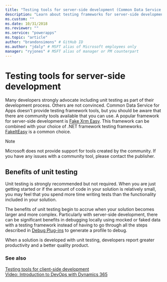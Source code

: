 ```yaml
---
title: "Testing tools for server-side development (Common Data Service for Apps) | Microsoft Docs" # Intent and product brand in a unique string of 43-59 chars including spaces
description: "Learn about testing frameworks for server-side development." # 115-145 characters including spaces. This abstract displays in the search result.
ms.custom: ""
ms.date: 10/31/2018
ms.reviewer: ""
ms.service: "powerapps"
ms.topic: "article"
author: "brandonsimons" # GitHub ID
ms.author: "jdaly" # MSFT alias of Microsoft employees only
manager: "ryjones" # MSFT alias of manager or PM counterpart
---
```

# Testing tools for server-side development

Many developers strongly advocate including unit testing as part of their development process. Others are not convinced. Common Data Service for Apps doesn't provide testing framework tools, but you should be aware that there are community tools available that you can use. A popular framework for server-side development is [Fake Xrm Easy](https://dynamicsvalue.com/home). This framework can be combined with your choice of .NET framework testing frameworks. [FakeItEasy](https://fakeiteasy.github.io/) is a common choice.

> [!NOTE]
> Microsoft does not provide support for tools created by the community. If you have any issues with a community tool, please contact the publisher.

## Benefits of unit testing

Unit testing is strongly recommended but not required. When you are just getting started or if the amount of code in your solution is relatively small, you may feel that you spend more time writing tests than the functionality included in your solution.

The benefits of unit testing begin to accrue when your solution becomes larger and more complex. Particularly with server-side development, there can be significant benefits in debugging locally using mocked or faked data with a testing framework instead of having to go through all the steps described in [Debug Plug-ins](debug-plug-in.md) to generate a profile to debug.

When a solution is developed with unit testing, developers report greater productivity and a better quality product.

### See also

[Testing tools for client-side development](../model-driven-apps/testing-tools-client.md)<br />
[Video: Introduction to DevOps with Dynamics 365](https://youtu.be/AorM792M8nY)